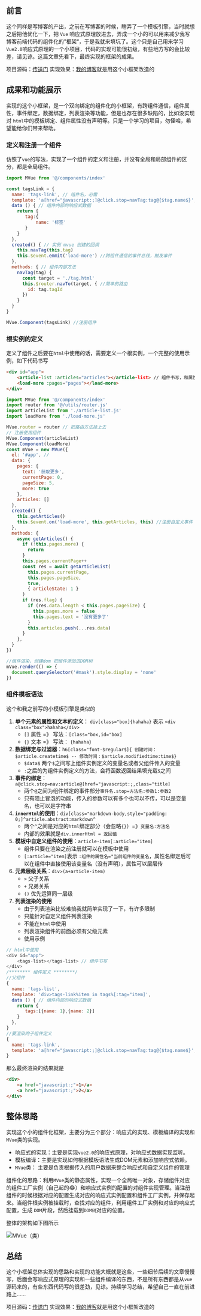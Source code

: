 ## 前言

这个同样是写博客的产出，之前在写博客的时候，瞎弄了一个模板引擎，当时就想之后把他优化一下，把 `Vue` 响应式原理放进去，弄成一个小的可以用来减少我写博客前端代码的组件化的”框架“，于是我就来填坑了。这个只是自己用来学习 `Vue2.0`响应式原理的一个小项目，代码的实现可能很初级，有些地方写的会比较差，请见谅。这篇文章先看下，最终实现的框架的成果。

项目源码：[传送门](https://github.com/Ray-daydayup/myblog-webpack/tree/master/src/lib/min-vue)
实现效果：[我的博客](http://raydaydayup.cn/)就是用这个小框架改造的

## 成果和功能展示

实现的这个小框架，是一个双向绑定的组件化的小框架，有跨组件通信，组件属性，事件绑定，数据绑定，列表渲染等功能，但是也存在很多缺陷的，比如没实现对 `html`中的模板绑定、组件属性没有声明等。只是一个学习的项目，勿怪哈，希望能给你们带来帮助。

### 定义和注册一个组件

仿照了`vue`的写法，实现了一个组件的定义和注册，并没有全局和局部组件的区分，都是全局组件。

```js
import MVue from '@/components/index'

const tagsLink = {
  name: 'tags-link', // 组件名，必需
  template: 'a[href="javascript:;]@click.stop=navTag:tag@{$tag.name$}', // 模板，必需
  data () { // 组件内部的响应式数据
    return {
       tag:{
           name: '标签'
       }
    }
  },
  created() { // 实例 mvue 创建的回调
    this.navTag(this.tag)
    this.$event.emmit('load-more') //跨组件通信的事件总线，触发事件
  },
  methods: { // 组件内部方法
    navTag(tag) {
      const target = './tag.html'
      this.$router.navTo(target, { //简单的路由
        id: tag.tagId
      })
    }
  }
}

MVue.Component(tagsLink) //注册组件
```

### 根实例的定义

定义了组件之后要在`html`中使用的话，需要定义一个根实例，一个完整的使用示例，如下代码书写

```html
<div id="app">
    <article-list :articles="articles"></article-list> // 组件书写，和属性传递，只有这个写法，没有在HTML中做响应式的绑定语法
    <load-more :pages="pages"></load-more>
</div>
```

```js
import MVue from '@/components/index'
import router from '@/utils/router.js'
import articleList from './article-list.js'
import loadMore from './load-more.js'

MVue.router = router // 把路由方法挂上去
// 注册使用组件
MVue.Component(articleList)
MVue.Component(loadMore)
const mVue = new MVue({
  el: '#app', // 
  data: {
    pages: {
      text: '获取更多',
      currentPage: 0,
      pageSize: 5,
      more: true
    },
    articles: []
  },
  created() {
    this.getArticles()
    this.$event.on('load-more', this.getArticles, this) //注册自定义事件
  },
  methods: {
    async getArticles() {
      if (!this.pages.more) {
        return
      }
      this.pages.currentPage++
      const res = await getArticleList(
        this.pages.currentPage,
        this.pages.pageSize,
        true,
        { articleState: 1 }
      )
      if (res.flag) {
        if (res.data.length < this.pages.pageSize) {
          this.pages.more = false
          this.pages.text = '没有更多了' 
        }
        this.articles.push(...res.data)
      }
    },
  }
})

//组件渲染，创建dom 把组件添加进DOM树
mVue.render(() => {
  document.querySelector('#mask').style.display = 'none'
})
```

### 组件模板语法

这个和我之前写的小模板引擎是类似的

1. **单个元素的属性和文本的定义**： `div[class="box]{hahaha}` 表示 `<div class="box">hahaha</div>`
   - `[]` 属性  =》 写法：`[class="box,id="box]`
   - `{}` 文本  =》 写法： `{hahaha}`
2. **数据绑定与过滤器**：`h6[class="font-$regular$]{ 创建时间：$article.createtime$ -- 修改时间：$article.modifiedtime:time$}`
    - `$data$` 两个`$`之间写上组件实例定义的变量名或者父组件传入的变量
    - `:`之后的为组件实例定义的方法，会将函数返回结果填充载`$`之间
3. **事件的绑定**：`a@click.stop=nav:article@[href="javascript:;,class="title]`
    - 两个`@`之间为组件绑定的事件部分`事件名.stop=方法名:参数1:参数2`
    - 只有阻止冒泡的功能，传入的参数可以有多个也可以不传，可以是变量名，也可以是字符串
4. **`innerHtml`的使用**：`div[class="markdown-body,style="padding: 0;]^article.abstract:markdown^`
    - 两个`^`之间是对应的`html`绑定部分（会忽略`{}`）=》`变量名:方法名`
    - 内部的效果就是`div.innerHtml = 返回值`
5. **模板中自定义组件的使用**：`article-item[:article="item]`
    - 组件只要在渲染之前注册就可以在模板中使用
    - `[:article="item]`表示 `:组件的属性名="当前组件的变量名`，属性名绑定后可以在组件中直接使用该变量名（没有声明），属性可以层层传
6. **元素层级关系**：`div>(a+article-item)`
    - `>` 父子关系 
    -  `+` 兄弟关系  
    - `()` 优先运算同一层级
7. **列表渲染的使用**
    - 由于列表渲染比较难搞我就简单实现了一下，有许多限制
    - 只能针对自定义组件列表渲染
    - 不能在`html`中使用
    - 列表渲染组件的前面必须有父级元素
    - 使用示例

```js
// html中使用
<div id="app">
    <tags-list></tags-list> // 组件书写
</div>
/******** 组件定义 ********/
//父组件
{
  name: 'tags-list',
  template: 'div>tags-link%item in tags%[:tag="item]',
  data () { // 组件内部的响应式数据
    return {
       tags:[{name: 1},{name: 2}]
    }
  },
}
//要渲染的子组件定义
{
  name: 'tags-link',
  template: 'a[href="javascript:;]@click.stop=navTag:tag@{$tag.name$}',
}
```

那么最终渲染的结果就是

```html
<div>
    <a href="javascript:;">1</a>
    <a href="javascript:;">2</a>
</div>
```

## 整体思路

实现这个小的组件化框架，主要分为三个部分：响应式的实现、模板编译的实现和`MVue`类的实现。

- 响应式的实现：主要是实现`vue2.0`的响应式原理，对响应式数据实现监听。
- 模板编译：主要是实现如何根据模板语法生成DOM元素和添加响应式依赖。
- `MVue`类： 主要是负责根据传入的用户数据来整合响应式和自定义组件的管理

组件化的思路：利用`MVue`类的静态属性，实现一个全局唯一对象，存储组件对应的组件工厂实例（自己起的😂）和响应式实例的配置的对组件实现管理。当注册组件的时候根据对应的配置生成对应的响应式实例配置和组件工厂实例，并保存起来。当组件根实例被挂载时，查找对应的组件，利用组件工厂实例和对应的响应式配置，生成 `DOM`片段，然后挂载到`DOM树`对应的位置。

整体的架构如下图所示

![MVue（类）](_v_images/20200720192653311_28346.jpg)

## 总结

这个小框架总体实现的思路和实现的功能大概就是这些，一些细节后续的文章慢慢写，后面会写响应式原理的实现和一些组件编译的东西，不是所有东西都是从`vue`源码来的，有些东西代码写的很差劲，见谅。持续学习总结，希望自己一直在前进路上……

项目源码：[传送门](https://github.com/Ray-daydayup/myblog-webpack/tree/master/src/lib/min-vue)
实现效果：[我的博客](http://raydaydayup.cn/)就是用这个小框架改造的